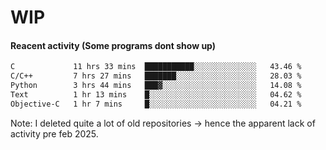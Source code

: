 # WIP

#### Reacent activity (Some programs dont show up)
<!--START_SECTION:waka-->

```txt
C             11 hrs 33 mins  ███████████░░░░░░░░░░░░░░   43.46 %
C/C++         7 hrs 27 mins   ███████░░░░░░░░░░░░░░░░░░   28.03 %
Python        3 hrs 44 mins   ███▓░░░░░░░░░░░░░░░░░░░░░   14.08 %
Text          1 hr 13 mins    █░░░░░░░░░░░░░░░░░░░░░░░░   04.62 %
Objective-C   1 hr 7 mins     █░░░░░░░░░░░░░░░░░░░░░░░░   04.21 %
```

<!--END_SECTION:waka-->

Note: I deleted quite a lot of old repositories -> hence the apparent lack of activity pre feb 2025.
